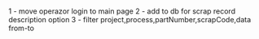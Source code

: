 ###

###

###

###

###

###

1 - move operazor login to main page
2 - add to db for scrap record description option
3 - filter project,process,partNumber,scrapCode,data from-to
